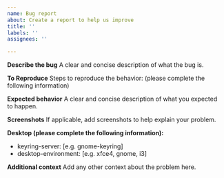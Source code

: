 ```yaml
---
name: Bug report
about: Create a report to help us improve
title: ''
labels: ''
assignees: ''

---
```


**Describe the bug**
A clear and concise description of what the bug is.

**To Reproduce**
Steps to reproduce the behavior:
(please complete the following information)


**Expected behavior**
A clear and concise description of what you expected to happen.

**Screenshots**
If applicable, add screenshots to help explain your problem.

**Desktop (please complete the following information):**
 - keyring-server: [e.g. gnome-keyring]
 - desktop-environment: [e.g. xfce4, gnome, i3]

**Additional context**
Add any other context about the problem here.
